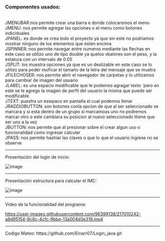 
<h3> Componentes usados: </h3></br>
JMENUBAR:nos permite crear una barra e donde colocaremos el menu </br>
JMENU: nos permite agregar las opciones o el menu como botones indiciduales</br>
JPANEL: es donde se crea todo el proyecto ya que sin este no podriamos mostrar ninguno de los elementos que esten encima</br>
JSPINNER: nos permite navegar entre numeros mediante las flechas en este caso se utilizo uno de tipo double ya quelos vbalores son el peso, y la estatura con un intervalo de 0.05</br>
JSPLIT: los muestra opciones ya que es un deslizable en este caso se lo utilizo para poder moficar el tamaño de la letra del mensaje que se muetra </br>
JFILECHOSER: nos permite abrir el navegador de carpetas y lo utilizamos para cambiar de imagen del usuario</br>
JLABEL: es una espacio modificable que le podemos agragar texto ´pero en este se le agrego la imagen de perfil del usuario la misma que puede ser modificable</br>
JTEXT: puestra un eswpaco en pantalla el cual podemos llenar </br>
JRADDIOBUTTON: son botones conla opcion de que al ser seleccionado se marcara y si esta dentro de un grupo si marcamoas uno no podremos marcar otro o este cambiara su posicion al nuevo seleccionado ttiene que ser uno a la vez</br>
JBUTTON: nos permite que al presionar sobre el crear algun uso o funcionalidad como ingresar calcular</br>
JPASS: nos permite hashiar las claves o que lo que el usuario ingrese no se observe</br>

<hr/>
Presentación del login de inicio:

![image](https://user-images.githubusercontent.com/96399138/216997506-c5ef40dc-d4a0-4426-8c5a-60edda0c330b.png)

<hr/>
Presentación estructura para calcular el IMC: 


![image](https://user-images.githubusercontent.com/96399138/216998297-ba293364-fd7f-479c-9bca-1a1efaf082ab.png)

<hr/>
Video de la funcionalidad del programa:


https://user-images.githubusercontent.com/96399138/217010242-a8d95154-9c8c-4cfc-9bbe-13a004d3e318.mp4

<hr/>
Codigo Mateo:
https://github.com/Einarr07/Login_java.git 
